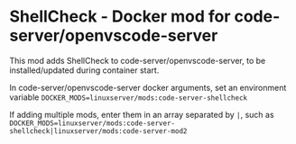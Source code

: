 # ShellCheck - Docker mod for code-server/openvscode-server

This mod adds ShellCheck to code-server/openvscode-server, to be installed/updated during container start.

In code-server/openvscode-server docker arguments, set an environment variable `DOCKER_MODS=linuxserver/mods:code-server-shellcheck`

If adding multiple mods, enter them in an array separated by `|`, such as `DOCKER_MODS=linuxserver/mods:code-server-shellcheck|linuxserver/mods:code-server-mod2`
